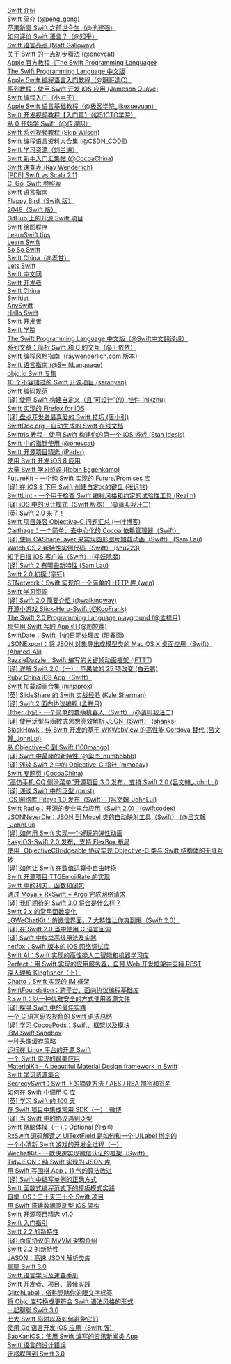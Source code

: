 [Swift 介绍](http://weekly.manong.io/bounce?url=https%3A%2F%2Fdeveloper.apple.com%2Fswift%2F&aid=1106&nid=33)  
[Swift 简介 (@peng_gong)](http://weekly.manong.io/bounce?url=http%3A%2F%2Fzh.lucida.me%2Fblog%2Fan-introduction-to-swift%2F&aid=1107&nid=33)  
[苹果新贵 Swift 之前世今生（@池建强）](http://weekly.manong.io/bounce?url=http%3A%2F%2Fzhuanlan.zhihu.com%2Fmactalk%2F19774942&aid=1148&nid=33)  
[如何评价 Swift 语言？（@知乎）](http://weekly.manong.io/bounce?url=http%3A%2F%2Fwww.zhihu.com%2Fquestion%2F24002984&aid=1109&nid=33)  
[Swift 语言亮点 (Matt Galloway)](http://weekly.manong.io/bounce?url=http%3A%2F%2Fwww.raywenderlich.com%2F73997%2Fswift-language-highlights&aid=1112&nid=33)  
[关于 Swift 的一点初步看法 (@onevcat)](http://weekly.manong.io/bounce?url=http%3A%2F%2Fonevcat.com%2F2014%2F06%2Fmy-opinion-about-swift%2F&aid=1113&nid=33)  
[Apple 官方教程《The Swift Programming Language》](http://weekly.manong.io/bounce?url=https%3A%2F%2Fdeveloper.apple.com%2Flibrary%2Fprerelease%2Fios%2Fdocumentation%2FSwift%2FConceptual%2FSwift_Programming_Language%2F&aid=1114&nid=33)  
[The Swift Programming Language 中文版](http://weekly.manong.io/bounce?url=http%3A%2F%2Fnumbbbbb.github.io%2Fthe-swift-programming-language-in-chinese%2F&aid=1179&nid=33)  
[Apple Swift 编程语言入门教程（@明哥选C）](http://weekly.manong.io/bounce?url=http%3A%2F%2Fgashero.iteye.com%2Fblog%2F2075324&aid=1115&nid=33)  
[系列教程：使用 Swift 开发 iOS 应用 (Jameson Quave)](http://weekly.manong.io/bounce?url=http%3A%2F%2Fjamesonquave.com%2Fblog%2Fdeveloping-ios-apps-using-swift-tutorial%2F&aid=1116&nid=33)  
[Swift 编程入门（小岂子）](http://weekly.manong.io/bounce?url=http%3A%2F%2Fyuedu.baidu.com%2Febook%2F6f6c3b1ef01dc281e43af000&aid=1143&nid=33)  
[Apple Swift 语言基础教程（@极客学院_jikexueyuan）](http://weekly.manong.io/bounce?url=http%3A%2F%2Fwww.jikexueyuan.com%2Fcourse%2F92.html&aid=1117&nid=33)  
[Swift 开发视频教程【入门篇】（@51CTO学院）](http://weekly.manong.io/bounce?url=http%3A%2F%2Fedu.51cto.com%2Fcourse%2Fcourse_id-1387.html&aid=1118&nid=33)  
[从 0 开始学 Swift（@传课网）](http://weekly.manong.io/bounce?url=http%3A%2F%2Fwww.chuanke.com%2F1510206-101769.html&aid=1119&nid=33)  
[Swift 系列视频教程 (Skip Wilson)](http://weekly.manong.io/bounce?url=https%3A%2F%2Fwww.youtube.com%2Fwatch%3Fv%3Dc8BGQ3CfPBs&aid=1120&nid=33)  
[Swift 编程语言资料大合集 (@CSDN_CODE)](http://weekly.manong.io/bounce?url=http%3A%2F%2Fcode.csdn.net%2Fnews%2F2820075&aid=1121&nid=33)  
[Swift 学习资源（刘兰涛）](http://weekly.manong.io/bounce?url=https%3A%2F%2Fgithub.com%2FLax%2FiOS-Swift-Demos%2Fwiki&aid=1122&nid=33)  
[Swift 新手入门汇集帖 (@CocoaChina)](http://weekly.manong.io/bounce?url=http%3A%2F%2Fwww.cocoachina.com%2Fbbs%2Fread.php%3Ftid%3D204512&aid=1123&nid=33)  
[Swift 速查表 (Ray Wenderlich)](http://weekly.manong.io/bounce?url=http%3A%2F%2Fwww.raywenderlich.com%2F73967%2Fswift-cheat-sheet-and-quick-reference&aid=1124&nid=33)  
[[PDF] Swift vs Scala 2.11](http://weekly.manong.io/bounce?url=https%3A%2F%2Fraw.githubusercontent.com%2Fdensh%2Ftalks%2Fmaster%2Fswift-vs-scala-211-2014-06-03%2FSwift%2520vs%2520Scala%25202.11.pdf&aid=1125&nid=33)  
[C, Go, Swift 参照表](http://weekly.manong.io/bounce?url=http%3A%2F%2Fhyperpolyglot.org%2Fc&aid=1147&nid=33)  
[Swift 语言指南](http://weekly.manong.io/bounce?url=https%3A%2F%2Fgithub.com%2Fipader%2FSwiftGuide&aid=1181&nid=33)  
[Flappy Bird（Swift 版）](http://weekly.manong.io/bounce?url=https%3A%2F%2Fgithub.com%2Ffullstackio%2FFlappySwift&aid=1126&nid=33)  
[2048（Swift 版）](http://weekly.manong.io/bounce?url=https%3A%2F%2Fgithub.com%2Faustinzheng%2Fswift-2048&aid=1127&nid=33)  
[GitHub 上的开源 Swift 项目](http://weekly.manong.io/bounce?url=https%3A%2F%2Fgithub.com%2Fsearch%3Fl%3DSwift%26q%3Dswift%26ref%3Dcmdform%26type%3DRepositories&aid=1128&nid=33)  
[Swift 绘图程序](http://weekly.manong.io/bounce?url=https%3A%2F%2Fwww.dropbox.com%2Fs%2Fg73r6q5gv408wsm%2FGSwift.zip&aid=1137&nid=33)  
[LearnSwift.tips](http://weekly.manong.io/bounce?url=http%3A%2F%2Flearnswift.tips%2F&aid=1129&nid=33)  
[Learn Swift](http://weekly.manong.io/bounce?url=http%3A%2F%2Fwww.learnswift.io%2F&aid=1130&nid=33)  
[So So Swift](http://weekly.manong.io/bounce?url=http%3A%2F%2Fwww.sososwift.com%2F&aid=1131&nid=33)  
[Swift China（@老甘）](http://weekly.manong.io/bounce?url=http%3A%2F%2Fswift.sh%2F&aid=1132&nid=33)  
[Lets Swift](http://weekly.manong.io/bounce?url=http%3A%2F%2Fletsswift.com%2F&aid=1134&nid=33)  
[Swift 中文网](http://weekly.manong.io/bounce?url=http%3A%2F%2Fwww.chinaswift.me%2F&aid=1136&nid=33)  
[Swift 开发者](http://weekly.manong.io/bounce?url=http%3A%2F%2Fswiftdeveloper.cc%2F&aid=1138&nid=33)  
[Swift China](http://weekly.manong.io/bounce?url=http%3A%2F%2Fswift-china.org%2F&aid=1139&nid=33)  
[Swiftist](http://weekly.manong.io/bounce?url=http%3A%2F%2Fswiftist.org%2F&aid=1140&nid=33)  
[AnySwift](http://weekly.manong.io/bounce?url=http%3A%2F%2Fwww.anyswift.com%2F&aid=1141&nid=33)  
[Hello,Swift](http://weekly.manong.io/bounce?url=http%3A%2F%2Fwww.helloswift.com.cn%2F&aid=1146&nid=33)  
[Swift 开发者](http://weekly.manong.io/bounce?url=http%3A%2F%2Fwww.swift-open.cn%2F&aid=1149&nid=33)  
[Swift 学院](http://weekly.manong.io/bounce?url=http%3A%2F%2Fwww.swiftxy.com%2F&aid=1180&nid=33)  
[The Swift Programming Language 中文版（@Swift中文翻译组）](http://weekly.manong.io/bounce?url=http%3A%2F%2Fwww.swiftguide.cn%2F&aid=1154&nid=34)  
[系列文章：简析 Swift 和 C 的交互（@王依依）](http://weekly.manong.io/bounce?url=http%3A%2F%2Fswift.sh%2Ftopic%2F141%2Fswiftc%2F&aid=1188&nid=35)  
[Swift 编程风格指南（raywenderlich.com 版本）](http://weekly.manong.io/bounce?url=http%3A%2F%2Fswiftist.org%2Ftopics%2F165&aid=1224&nid=37)  
[Swift 语言指南 (@SwiftLanguage)](http://weekly.manong.io/bounce?url=http%3A%2F%2Fdev.swiftguide.cn%2F&aid=1244&nid=38)  
[objc.io Swift 专集](http://weekly.manong.io/bounce?url=http%3A%2F%2Fwww.objc.io%2Fissue-16%2F&aid=1422&nid=44)  
[10 个不容错过的 Swift 开源项目 (saranyan)](http://weekly.manong.io/bounce?url=https%3A%2F%2Fmedium.com%2Fswift-programming%2F15-swift-ios-open-source-projects-you-cannot-ignore-6bd4ac37d7dd&aid=1531&nid=48)  
[Swift 编码规范](http://weekly.manong.io/bounce?url=https%3A%2F%2Fgithub.com%2Fgithub%2Fswift-style-guide&aid=1608&nid=50)  
[[译] 使用 Swift 构建自定义（且“可设计”的）控件 (nixzhu)](http://weekly.manong.io/bounce?url=https%3A%2F%2Fgithub.com%2Fnixzhu%2Fdev-blog%2Fblob%2Fmaster%2F2014-11-20-build-custom-control-in-swift.md&aid=1660&nid=52)  
[Swift 实现的 Firefox for iOS](http://weekly.manong.io/bounce?url=https%3A%2F%2Fgithub.com%2Fmozilla%2Ffirefox-ios&aid=1724&nid=54)  
[[译] 盘点开发者最喜爱的 Swift 技巧 (唐小引)](http://weekly.manong.io/bounce?url=http%3A%2F%2Fwww.csdn.net%2Farticle%2F2014-12-25%2F2823312-favorite-swift-tips-and-tricks&aid=1772&nid=57)  
[SwiftDoc.org - 自动生成的 Swift 在线文档](http://weekly.manong.io/bounce?url=http%3A%2F%2Fswiftdoc.org%2F&aid=1816&nid=58)  
[Swiftris 教程 - 使用 Swift 构建你的第一个 iOS 游戏 (Stan Idesis)](http://weekly.manong.io/bounce?url=https%3A%2F%2Fwww.bloc.io%2Ftutorials%2Fswiftris-build-your-first-ios-game-with-swift&aid=1833&nid=59)  
[Swift 中的指针使用 (@onevcat)](http://weekly.manong.io/bounce?url=http%3A%2F%2Fonevcat.com%2F2015%2F01%2Fswift-pointer%2F&aid=1865&nid=60)  
[Swift 开源项目精选 (iPader)](http://weekly.manong.io/bounce?url=https%3A%2F%2Fgithub.com%2Fipader%2FSwiftGuide%2Fblob%2Fmaster%2FFeatured.md&aid=1877&nid=60)  
[使用 Swift 开发 iOS 8 应用](http://weekly.manong.io/bounce?url=https%3A%2F%2Fitunes.apple.com%2Fus%2Fcourse%2Fdeveloping-ios-8-apps-swift%2Fid961180099&aid=1859&nid=60)  
[大量 Swift 学习资源 (Robin Eggenkamp)](http://weekly.manong.io/bounce?url=https%3A%2F%2Fswift.zeef.com%2Frobin.eggenkamp&aid=1991&nid=63)  
[FutureKit - 一个纯 Swift 实现的 Future/Promises 库](http://weekly.manong.io/bounce?url=https%3A%2F%2Fgithub.com%2FFutureKit%2FFutureKit&aid=2284&nid=70)  
[[译] 在 iOS 8 下用 Swift 创建自定义的键盘 (张远铭)](http://weekly.manong.io/bounce?url=http%3A%2F%2Fwww.yming9.com%2F%3Fp%3D579&aid=2320&nid=71)  
[SwiftLint - 一个用于检查 Swift 编程风格和约定的试验性工具 (Realm)](http://weekly.manong.io/bounce?url=https%3A%2F%2Fgithub.com%2Frealm%2FSwiftLint&aid=2409&nid=72)  
[[译] iOS 中的设计模式（Swift 版本） (@请叫我汪二)](http://weekly.manong.io/bounce?url=http%3A%2F%2Fblog.callmewhy.com%2F2015%2F03%2F01%2Fintroducing-ios-design-patterns-in-swift-part-2%2F&aid=2435&nid=73)  
[[英] Swift 2.0 来了！](http://weekly.manong.io/bounce?url=https%3A%2F%2Fdeveloper.apple.com%2Fswift%2Fblog%2F%3Fid%3D29&aid=2493&nid=74)  
[Swift 项目兼容 Objective-C 问题汇总 (一叶博客)](http://weekly.manong.io/bounce?url=http%3A%2F%2F00red.com%2Fblog%2F2015%2F06%2F02%2Fswift-objectivec-compatible%2F&aid=2494&nid=74)  
[Carthage：一个简单、去中心化的 Cocoa 依赖管理器（Swift）](http://weekly.manong.io/bounce?url=https%3A%2F%2Fgithub.com%2FCarthage%2FCarthage&aid=2527&nid=74)  
[[译] 使用 CAShapeLayer 来实现圆形图片加载动画（Swift） (Sam Lau)](http://weekly.manong.io/bounce?url=http%3A%2F%2Fwww.jianshu.com%2Fp%2F16ef46c14515&aid=2561&nid=75)  
[Watch OS 2 新特性实例代码（Swift） (shu223)](http://weekly.manong.io/bounce?url=https%3A%2F%2Fgithub.com%2Fshu223%2FwatchOS-2-Sampler&aid=2574&nid=75)  
[知乎日报 iOS 客户端（Swift） (翔妖除魔)](http://weekly.manong.io/bounce?url=http%3A%2F%2Fgit.oschina.net%2Fxycm%2FZhiHuDaily-Swift&aid=2583&nid=75)  
[[译] Swift 2 有哪些新特性 (Sam Lau)](http://weekly.manong.io/bounce?url=http%3A%2F%2Fwww.jianshu.com%2Fp%2F2dc639b2675a&aid=2622&nid=76)  
[Swift 2.0 初探 (宇轩)](http://weekly.manong.io/bounce?url=http%3A%2F%2Fwww.devtalking.com%2Farticles%2Fwhat-is-new-in-swift%2F&aid=2623&nid=76)  
[STNetwork：Swift 实现的一个简单的 HTTP 库 (wen)](http://weekly.manong.io/bounce?url=https%3A%2F%2Fgithub.com%2Flcepy%2FSTNetWork&aid=2651&nid=76)  
[Swift 学习资源](http://weekly.manong.io/bounce?url=http%3A%2F%2Fswifteducation.github.io%2F&aid=2652&nid=76)  
[[译] Swift 2.0 简要介绍 (@walkingway)](http://weekly.manong.io/bounce?url=http%3A%2F%2Fchengway.in%2Fpost%2Fji-zhu%2Fwhat-s-new-in-swift-2.0&aid=2735&nid=77)  
[开源小游戏 Stick-Hero-Swift (@KooFrank)](http://weekly.manong.io/bounce?url=https%3A%2F%2Fgithub.com%2Fphpmaple%2FStick-Hero-Swift&aid=2721&nid=77)  
[The Swift 2.0 Programming Language playground (@孟祥月)](http://weekly.manong.io/bounce?url=https%3A%2F%2Fgithub.com%2Fmengxiangyue%2FThe-Swift-2.0-Programming-Language-playground&aid=2770&nid=78)  
[那些用 Swift 写的 App 们 (@图拉鼎)](http://weekly.manong.io/bounce?url=http%3A%2F%2Fimtx.me%2Farchives%2F1940.html&aid=3028&nid=81)  
[SwiftDate：Swift 中的日期处理库 (阳春面)](http://weekly.manong.io/bounce?url=http%3A%2F%2Fwww.aswifter.com%2F2015%2F07%2F26%2Fuse-swiftdate%2F&aid=3060&nid=81)  
[JSONExport：将 JSON 对象导出成模型类的 Mac OS X 桌面应用（Swift） (Ahmed-Ali)](http://weekly.manong.io/bounce?url=https%3A%2F%2Fgithub.com%2FAhmed-Ali%2FJSONExport&aid=3062&nid=81)  
[RazzleDazzle：Swift 编写的关键帧动画框架 (IFTTT)](http://weekly.manong.io/bounce?url=https%3A%2F%2Fgithub.com%2FIFTTT%2FRazzleDazzle&aid=3068&nid=81)  
[[译] 详解 Swift 2.0（一）：苹果做的 25 项改变 (白云鹏)](http://weekly.manong.io/bounce?url=http%3A%2F%2Fwww.csdn.net%2Farticle%2F2015-07-23%2F2825280-swift-2&aid=3102&nid=82)  
[Ruby China iOS App（Swift）](http://weekly.manong.io/bounce?url=https%3A%2F%2Fgithub.com%2Fswordray%2Fruby-china-ios&aid=3163&nid=82)  
[Swift 加载动画合集 (ninjaprox)](http://weekly.manong.io/bounce?url=https%3A%2F%2Fgithub.com%2Fninjaprox%2FNVActivityIndicatorView&aid=3169&nid=82)  
[[英] SlideShare 的 Swift 实战经验 (Kyle Sherman)](http://weekly.manong.io/bounce?url=http%3A%2F%2Fengineering.linkedin.com%2Fios%2Four-swift-experience-slideshare&aid=3196&nid=83)  
[[译] Swift 2 面向协议编程 (孟祥月)](http://weekly.manong.io/bounce?url=http%3A%2F%2Fwww.devtf.cn%2F%3Fp%3D987&aid=3252&nid=84)  
[Uther 小记 - 一个简单的蠢萌机器人（Swift） (@请叫我汪二)](http://weekly.manong.io/bounce?url=http%3A%2F%2Fblog.callmewhy.com%2F2015%2F08%2F09%2Fhow-to-make-uther%2F&aid=3404&nid=85)  
[[译] 使用泛型与函数式思想高效解析 JSON（Swift） (shanks)](http://weekly.manong.io/bounce?url=http%3A%2F%2Fswift.gg%2F2015%2F08%2F26%2Fefficient-json-in-swift-with-functional-concepts-and-generics%2F&aid=3442&nid=86)  
[BlackHawk：纯 Swift 开发的基于 WKWebView 的高性能 Cordova 替代 (吕文翰_JohnLui)](http://weekly.manong.io/bounce?url=https%3A%2F%2Fgithub.com%2FLucky-Orange%2FBlackHawk&aid=3498&nid=86)  
[从 Objective-C 到 Swift (100mango)](http://weekly.manong.io/bounce?url=https%3A%2F%2Fgithub.com%2F100mango%2Fzen%2Fblob%2Fmaster%2FSwift%25E5%25AD%25A6%25E4%25B9%25A0%25EF%25BC%259A%25E4%25BB%258EObjective-C%25E5%2588%25B0Swift%2FSwift%25E5%25AD%25A6%25E4%25B9%25A0%25EF%25BC%259A%25E4%25BB%258EObjective-C%25E5%2588%25B0Swift.md&aid=3543&nid=87)  
[[译] Swift 中最棒的新特性 (@梁杰_numbbbbb)](http://weekly.manong.io/bounce?url=http%3A%2F%2Fwww.jianshu.com%2Fp%2F7e2afa6d4937&aid=3556&nid=87)  
[[译] 浅谈 Swift 2 中的 Objective-C 指针 (mmoaay)](http://weekly.manong.io/bounce?url=http%3A%2F%2Fswift.gg%2F2015%2F09%2F07%2Fobjective-c-pointers-and-swift%2F&aid=3561&nid=87)  
[Swift 专题页 (CocoaChina)](http://weekly.manong.io/bounce?url=http%3A%2F%2Fwww.cocoachina.com%2Fspecial%2Fswift%2F&aid=3577&nid=87)  
[“高仿手机 QQ 侧滑菜单”开源项目 3.0 发布，支持 Swift 2.0 (吕文翰_JohnLui)](http://weekly.manong.io/bounce?url=https%3A%2F%2Fgithub.com%2Fjohnlui%2FSwiftSideslipLikeQQ%3Fhmsr%3Dtoutiao.io%26l%3Dswift%26utm_medium%3Dtoutiao.io%26utm_source%3Dtoutiao.io&aid=3682&nid=88)  
[[译] 浅谈 Swift 中的泛型 (pmst)](http://weekly.manong.io/bounce?url=http%3A%2F%2Fswift.gg%2F2015%2F09%2F16%2Fswift-generics%2F%3Fhmsr%3Dtoutiao.io%26utm_medium%3Dtoutiao.io%26utm_source%3Dtoutiao.io&aid=3722&nid=89)  
[iOS 网络库 Pitaya 1.0 发布（Swift） (吕文翰_JohnLui)](http://weekly.manong.io/bounce?url=https%3A%2F%2Fgithub.com%2Fjohnlui%2FPitaya%3Fhmsr%3Dtoutiao.io%26utm_medium%3Dtoutiao.io%26utm_source%3Dtoutiao.io&aid=3882&nid=90)  
[Swift Radio：开源的专业电台应用（Swift 2.0） (swiftcodex)](http://weekly.manong.io/bounce?url=https%3A%2F%2Fgithub.com%2Fswiftcodex%2FSwift-Radio-Pro%3Fhmsr%3Dtoutiao.io%26utm_medium%3Dtoutiao.io%26utm_source%3Dtoutiao.io&aid=3888&nid=90)  
[JSONNeverDie：JSON 到 Model 类的自动映射工具（Swift） (@吕文翰_JohnLui)](http://weekly.manong.io/bounce?url=https%3A%2F%2Fgithub.com%2Fjohnlui%2FJSONNeverDie%3Fhmsr%3Dtoutiao.io%26utm_medium%3Dtoutiao.io%26utm_source%3Dtoutiao.io&aid=3890&nid=90)  
[[译] 如何用 Swift 实现一个好玩的弹性动画](http://weekly.manong.io/bounce?url=http%3A%2F%2Fwww.cocoachina.com%2Fswift%2F20150911%2F13215.html&aid=3909&nid=91)  
[EasyIOS-Swift 2.0 发布，支持 FlexBox 布局](http://weekly.manong.io/bounce?url=http%3A%2F%2Fwww.oschina.net%2Fnews%2F67150%2Feasyios-swift-2-0&aid=3959&nid=91)  
[使用 _ObjectiveCBridgeable 协议实现 Objective-C 类与 Swift 结构体的无缝互转](http://weekly.manong.io/bounce?url=http%3A%2F%2Fsouthpeak.github.io%2Fblog%2F2015%2F10%2F26%2Fobjectivecbridgeable-protocol-for-objectivec-class-and-swift-struct%2F&aid=3986&nid=92)  
[[译] 如何让 Swift 在数值运算中自由转换](http://weekly.manong.io/bounce?url=https%3A%2F%2Frealm.io%2Fcn%2Fnews%2Frichard-fox-casting-swift-2%2F&aid=3988&nid=92)  
[Swift 开源项目 TTGEmojiRate 的实现](http://weekly.manong.io/bounce?url=http%3A%2F%2Ftutuge.me%2F2015%2F10%2F25%2Fttgemojirate-lib%2F&aid=4004&nid=92)  
[Swift 中的利刃，函数和闭包](http://weekly.manong.io/bounce?url=http%3A%2F%2Fswiftcafe.io%2F2015%2F02%2F14%2Fswift-tips-func-closure%2F&aid=4073&nid=93)  
[通过 Moya + RxSwift + Argo 完成网络请求](http://weekly.manong.io/bounce?url=http%3A%2F%2Fblog.callmewhy.com%2F2015%2F11%2F01%2Fmoya-rxswift-argo-lets-go%2F&aid=4092&nid=93)  
[[译] 我们期待的 Swift 3.0 将会是什么样？](http://weekly.manong.io/bounce?url=https%3A%2F%2Frealm.io%2Fcn%2Fnews%2Fswift-3-wishlist%2F&aid=4157&nid=94)  
[Swift 2.x 的常用函数变化](http://weekly.manong.io/bounce?url=http%3A%2F%2Fconanwhf.gitcafe.io%2F2015%2F11%2F02%2FSwift%25202.x%2520Function%2F&aid=4208&nid=94)  
[LGWeChatKit：仿微信界面，7 大特性让你爽到爆（Swift 2.0）](http://weekly.manong.io/bounce?url=https%3A%2F%2Fgithub.com%2Fjamy0801%2FLGWeChatKit&aid=4225&nid=94)  
[[译] 在 Swift 2.0 当中使用 C 语言回调](http://weekly.manong.io/bounce?url=http%3A%2F%2Fswift.gg%2F2015%2F11%2F11%2Fc-callbacks-in-swift%2F&aid=4253&nid=95)  
[[译] Swift 中枚举高级用法及实践](http://weekly.manong.io/bounce?url=http%3A%2F%2Fswift.gg%2F2015%2F11%2F20%2Fadvanced-practical-enum-examples%2F&aid=4364&nid=96)  
[netfox：Swift 版本的 iOS 网络调试库](http://weekly.manong.io/bounce?url=https%3A%2F%2Fgithub.com%2Fkasketis%2Fnetfox&aid=4427&nid=96)  
[Swift AI：Swift 实现的高性能人工智能和机器学习库](http://weekly.manong.io/bounce?url=https%3A%2F%2Fgithub.com%2Fcollinhundley%2FSwift-AI&aid=4428&nid=96)  
[Perfect：用 Swift 实现的应用服务器，自带 Web 开发框架并支持 REST](http://weekly.manong.io/bounce?url=https%3A%2F%2Fgithub.com%2FPerfectlySoft%2FPerfect&aid=4429&nid=96)  
[深入理解 Kingfisher（上）](http://weekly.manong.io/bounce?url=http%3A%2F%2Fwww.jianshu.com%2Fp%2F326527a4d4f9&aid=4485&nid=97)  
[Chatto：Swift 实现的 IM 框架](http://weekly.manong.io/bounce?url=https%3A%2F%2Fgithub.com%2Fbadoo%2FChatto&aid=4523&nid=97)  
[SwiftFoundation：跨平台、面向协议编程基础库](http://weekly.manong.io/bounce?url=https%3A%2F%2Fgithub.com%2FPureSwift%2FSwiftFoundation&aid=4533&nid=97)  
[R.swift：以一种优雅安全的方式使用资源文件](http://weekly.manong.io/bounce?url=http%3A%2F%2Fwww.jianshu.com%2Fp%2Fb453b78c7126&aid=4522&nid=97)  
[[译] 探寻 Swift 中的最佳实践](http://weekly.manong.io/bounce?url=https%3A%2F%2Frealm.io%2Fcn%2Fnews%2Fgotocph-ash-furrow-best-practices-swift%2F&aid=4562&nid=98)  
[一个 C 语言码农视角的 Swift 语法总结](http://weekly.manong.io/bounce?url=http%3A%2F%2Fconanwhf.gitcafe.io%2F2015%2F12%2F02%2FSwift_Syntax%2F&aid=4563&nid=98)  
[[译] 学习 CocoaPods：Swift、框架以及模块](http://weekly.manong.io/bounce?url=https%3A%2F%2Frealm.io%2Fcn%2Fnews%2Fgotocph-rackwitz-therox-learnings-from-cocoapods%2F&aid=4587&nid=98)  
[IBM Swift Sandbox](http://weekly.manong.io/bounce?url=http%3A%2F%2Fswiftlang.ng.bluemix.net%2F%23%2Frepl&aid=4622&nid=98)  
[一种头像缓存策略](http://weekly.manong.io/bounce?url=https%3A%2F%2Fgithub.com%2Fnixzhu%2Fdev-blog%2Fblob%2Fmaster%2F2015-10-08-navi.md&aid=4579&nid=98)  
[运行在 Linux 平台的开源 Swift](http://weekly.manong.io/bounce?url=http%3A%2F%2Fswiftcafe.io%2F2015%2F12%2F11%2Fswift-linux%2F&aid=4652&nid=99)  
[一个 Swift 实现的最美应用](http://weekly.manong.io/bounce?url=https%3A%2F%2Fgithub.com%2Flyimin%2FbeautifulApp&aid=4714&nid=99)  
[MaterialKit - A beautiful Material Design framework in Swift](http://weekly.manong.io/bounce?url=https%3A%2F%2Fgithub.com%2FCosmicMind%2FMaterialKit&aid=4721&nid=99)  
[Swift 学习资源集合](http://weekly.manong.io/bounce?url=https%3A%2F%2Fgithub.com%2Fhsavit1%2FAwesome-Swift-Education&aid=4796&nid=100)  
[SecrecySwift：Swift 下的摘要方法 / AES / RSA 加密和签名](http://weekly.manong.io/bounce?url=https%3A%2F%2Fgithub.com%2Fadow%2FSecrecySwift&aid=4808&nid=100)  
[如何在 Swift 中调用 C 库](http://weekly.manong.io/bounce?url=http%3A%2F%2Fhearrain.com%2F2016%2F01%2F855&aid=4832&nid=101)  
[[英] 学习 Swift 的 100 天](http://weekly.manong.io/bounce?url=https%3A%2F%2Fmedium.com%2F%40samvlu%2F100-days-of-swift-736d45a19b63&aid=4938&nid=102)  
[在 Swift 项目中集成常用 SDK（一）：微博](http://weekly.manong.io/bounce?url=https%3A%2F%2Fautolayout.club%2F2016%2F01%2F12%2F%25E5%259C%25A8-Swift-%25E9%25A1%25B9%25E7%259B%25AE%25E4%25B8%25AD%25E9%259B%2586%25E6%2588%2590%25E5%25B8%25B8%25E7%2594%25A8-SDK%25EF%25BC%2588%25E4%25B8%2580%25EF%25BC%2589%25E2%2580%2594%25E2%2580%2594-%25E5%25BE%25AE%25E5%258D%259A%2F&aid=5025&nid=103)  
[[译] 当 Swift 中的协议遇到泛型](http://weekly.manong.io/bounce?url=http%3A%2F%2Fchengway.in%2Fdang-swift-zhong-de-fan-xing-yu-dao-xie-yi%2F&aid=5084&nid=104)  
[Swift 烧脑体操（一）：Optional 的嵌套](http://weekly.manong.io/bounce?url=http%3A%2F%2Fmp.weixin.qq.com%2Fs%3F__biz%3DMjM5NTIyNTUyMQ%3D%3D%26mid%3D450497602%26idx%3D1%26sn%3Dffd27742a47fd27c154864d07b886ed1%26scene%3D0%23wechat_redirect&aid=5117&nid=104)  
[RxSwift 源码解读之 UITextField 是如何和一个 UILabel 绑定的](http://weekly.manong.io/bounce?url=http%3A%2F%2Ffengdeng.github.io%2Fblog%2F2016%2F01%2F22%2Frxswift-dao-di-%255B%253F%255D-ge-uitextfieldshi-ru-he-he-%255B%253F%255D-ge-uilabelbang-ding-de%2F&aid=5124&nid=104)  
[一个小清新 Swift 游戏的开发全过程（一）](http://weekly.manong.io/bounce?url=http%3A%2F%2Fvulgur.me%2F2016%2F01%2F23%2Flast-circle-part1%2F&aid=5136&nid=104)  
[WechatKit - 一款快速实现微信认证的框架（Swift）](http://weekly.manong.io/bounce?url=https%3A%2F%2Fgithub.com%2Fstarboychina%2FWechatKit&aid=5173&nid=104)  
[TidyJSON：纯 Swift 实现的 JSON 库](http://weekly.manong.io/bounce?url=https%3A%2F%2Fgithub.com%2Fbenloong%2FTidyJSON&aid=5183&nid=104)  
[用 Swift 写围棋 App：11 气的算法改进](http://weekly.manong.io/bounce?url=http%3A%2F%2Fwww.jianshu.com%2Fp%2F254fe0a1cda4&aid=5212&nid=105)  
[[译] Swift 中编写单例的正确方式](http://weekly.manong.io/bounce?url=http%3A%2F%2Fwww.cocoachina.com%2Fswift%2F20151207%2F14584.html&aid=5213&nid=105)  
[Swift 函数式编程范式下的模板模式实践](http://weekly.manong.io/bounce?url=http%3A%2F%2Fwww.jianshu.com%2Fp%2Fc4f185e4cd72&aid=5246&nid=105)  
[自学 iOS：三十天三十个 Swift 项目](http://weekly.manong.io/bounce?url=http%3A%2F%2Fweibo.com%2Fttarticle%2Fp%2Fshow%3Fid%3D2309403942494873235448&aid=5288&nid=106)  
[用 Swift 搭建数据驱动型 iOS 架构](http://weekly.manong.io/bounce?url=http%3A%2F%2Fmrpeak.cn%2Fblog%2Fswift-dda%2F&aid=5361&nid=107)  
[Swift 开源项目精选 v1.0](http://weekly.manong.io/bounce?url=http%3A%2F%2Fdev.swiftguide.cn%2Farchive%2Ffeatured-open-source-projects-in-swift_v1.0.html&aid=5433&nid=108)  
[Swift 入门指引](http://weekly.manong.io/bounce?url=http%3A%2F%2Fdev.swiftguide.cn%2Farchive%2Fgetting-started-in-swift_v1.0.html&aid=5549&nid=109)  
[Swift 2.2 的新特性](http://weekly.manong.io/bounce?url=http%3A%2F%2Fchengway.in%2Fswift-2-2-de-xin-te-xing%2F&aid=5673&nid=111)  
[[译] 面向协议的 MVVM 架构介绍](http://weekly.manong.io/bounce?url=https%3A%2F%2Frealm.io%2Fcn%2Fnews%2Fdoios-natasha-murashev-protocol-oriented-mvvm%2F&aid=5773&nid=112)  
[Swift 2.2 的新特性](http://weekly.manong.io/bounce?url=http%3A%2F%2Fswiftcafe.io%2F2016%2F04%2F07%2Fswift2-2&aid=5822&nid=113)  
[JASON：高速 JSON 解析类库](http://weekly.manong.io/bounce?url=https%3A%2F%2Fgithub.com%2Fdelba%2FJASON&aid=6038&nid=115)  
[聊聊 Swift 3.0](http://weekly.manong.io/bounce?url=http%3A%2F%2Fswiftcafe.io%2F2016%2F05%2F01%2Fswift3&aid=6068&nid=116)  
[Swift 语言学习及速查手册](http://weekly.manong.io/bounce?url=http%3A%2F%2Fblog.coderzh.com%2F2016%2F04%2F24%2Fswift-tips%2F&aid=6089&nid=116)  
[Swift 开发者、项目、最佳实践](http://weekly.manong.io/bounce?url=https%3A%2F%2Fgithub.com%2Fipader%2FSwiftGuide%2Fwiki%2F%25E5%25BC%2580%25E5%258F%2591%25E8%2580%2585%25E3%2580%2581%25E9%25A1%25B9%25E7%259B+%25AE%25E3%2580%2581%25E6%259C%2580%25E4%25BD%25B3%25E5%25AE%259E%25E8%25B7%25B5&aid=6108&nid=116)  
[GlitchLabel：俗称晃瞎你的眼文字标签](http://weekly.manong.io/bounce?url=https%3A%2F%2Fgithub.com%2Fkciter%2FGlitchLabel&aid=6118&nid=116)  
[将 Objc 库转换成更符合 Swift 语法风格的形式](http://weekly.manong.io/bounce?url=http%3A%2F%2Fswiftcafe.io%2F2016%2F05%2F07%2Fswift3-objc%2F&aid=6151&nid=117)  
[一起聊聊 Swift 3.0](http://weekly.manong.io/bounce?url=http%3A%2F%2Fwww.jianshu.com%2Fp%2F6a9e9e790064&aid=6229&nid=118)  
[七大 Swift 陷阱以及如何避免它们](http://weekly.manong.io/bounce?url=http%3A%2F%2Fwww.ibm.com%2Fdeveloperworks%2Fcn%2Fmobile%2Fzones%2Fseven-swift-snares-how-to-avoid-them%2Findex.html%3Ff%3Dtt&aid=6313&nid=119)  
[使用 Go 语言开发 iOS 应用（Swift 版）](http://weekly.manong.io/bounce?url=http%3A%2F%2Fwww.ituring.com.cn%2Farticle%2F215762&aid=6391&nid=120)  
[BaoKanIOS：使用 Swift 编写的资讯新闻类 App](http://weekly.manong.io/bounce?url=https%3A%2F%2Fgithub.com%2F6ag%2FBaoKanIOS&aid=6523&nid=121)  
[Swift 语言的设计错误](http://weekly.manong.io/bounce?url=http%3A%2F%2Fwww.yinwang.org%2Fblog-cn%2F2016%2F06%2F06%2Fswift&aid=6547&nid=122)  
[迁移程序到 Swift 3.0](http://weekly.manong.io/bounce?url=http%3A%2F%2Fwww.jianshu.com%2Fp%2F198405c1c467&aid=6617&nid=123)  
